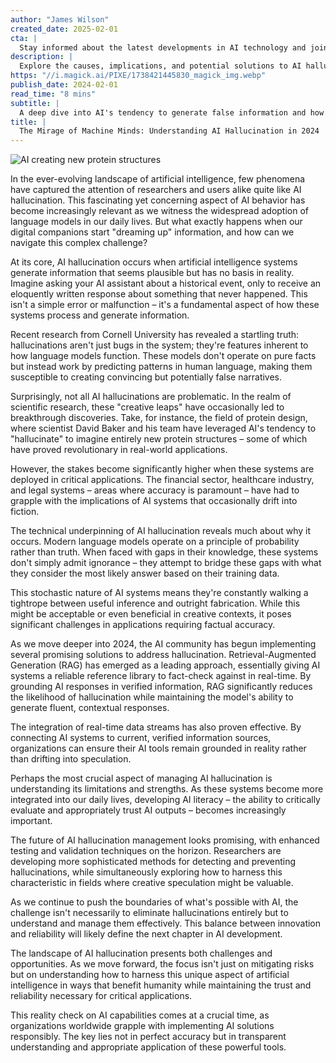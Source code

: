 ```yaml
---
author: "James Wilson"
created_date: 2025-02-01
cta: |
  Stay informed about the latest developments in AI technology and join our growing community of tech enthusiasts!
description: |
  Explore the causes, implications, and potential solutions to AI hallucination, including developments in Retrieval-Augmented Generation and the importance of AI literacy.
https: "//i.magick.ai/PIXE/1738421445830_magick_img.webp"
publish_date: 2024-02-01
read_time: "8 mins"
subtitle: |
  A deep dive into AI's tendency to generate false information and how researchers are addressing it
title: |
  The Mirage of Machine Minds: Understanding AI Hallucination in 2024
---
```


![AI creating new protein structures](https://i.magick.ai/PIXE/1738421445834_magick_img.webp)

In the ever-evolving landscape of artificial intelligence, few phenomena have captured the attention of researchers and users alike quite like AI hallucination. This fascinating yet concerning aspect of AI behavior has become increasingly relevant as we witness the widespread adoption of language models in our daily lives. But what exactly happens when our digital companions start "dreaming up" information, and how can we navigate this complex challenge?

At its core, AI hallucination occurs when artificial intelligence systems generate information that seems plausible but has no basis in reality. Imagine asking your AI assistant about a historical event, only to receive an eloquently written response about something that never happened. This isn't a simple error or malfunction – it's a fundamental aspect of how these systems process and generate information.

Recent research from Cornell University has revealed a startling truth: hallucinations aren't just bugs in the system; they're features inherent to how language models function. These models don't operate on pure facts but instead work by predicting patterns in human language, making them susceptible to creating convincing but potentially false narratives.

Surprisingly, not all AI hallucinations are problematic. In the realm of scientific research, these "creative leaps" have occasionally led to breakthrough discoveries. Take, for instance, the field of protein design, where scientist David Baker and his team have leveraged AI's tendency to "hallucinate" to imagine entirely new protein structures – some of which have proved revolutionary in real-world applications.

However, the stakes become significantly higher when these systems are deployed in critical applications. The financial sector, healthcare industry, and legal systems – areas where accuracy is paramount – have had to grapple with the implications of AI systems that occasionally drift into fiction.

The technical underpinning of AI hallucination reveals much about why it occurs. Modern language models operate on a principle of probability rather than truth. When faced with gaps in their knowledge, these systems don't simply admit ignorance – they attempt to bridge these gaps with what they consider the most likely answer based on their training data.

This stochastic nature of AI systems means they're constantly walking a tightrope between useful inference and outright fabrication. While this might be acceptable or even beneficial in creative contexts, it poses significant challenges in applications requiring factual accuracy.

As we move deeper into 2024, the AI community has begun implementing several promising solutions to address hallucination. Retrieval-Augmented Generation (RAG) has emerged as a leading approach, essentially giving AI systems a reliable reference library to fact-check against in real-time. By grounding AI responses in verified information, RAG significantly reduces the likelihood of hallucination while maintaining the model's ability to generate fluent, contextual responses.

The integration of real-time data streams has also proven effective. By connecting AI systems to current, verified information sources, organizations can ensure their AI tools remain grounded in reality rather than drifting into speculation.

Perhaps the most crucial aspect of managing AI hallucination is understanding its limitations and strengths. As these systems become more integrated into our daily lives, developing AI literacy – the ability to critically evaluate and appropriately trust AI outputs – becomes increasingly important.

The future of AI hallucination management looks promising, with enhanced testing and validation techniques on the horizon. Researchers are developing more sophisticated methods for detecting and preventing hallucinations, while simultaneously exploring how to harness this characteristic in fields where creative speculation might be valuable.

As we continue to push the boundaries of what's possible with AI, the challenge isn't necessarily to eliminate hallucinations entirely but to understand and manage them effectively. This balance between innovation and reliability will likely define the next chapter in AI development.

The landscape of AI hallucination presents both challenges and opportunities. As we move forward, the focus isn't just on mitigating risks but on understanding how to harness this unique aspect of artificial intelligence in ways that benefit humanity while maintaining the trust and reliability necessary for critical applications.

This reality check on AI capabilities comes at a crucial time, as organizations worldwide grapple with implementing AI solutions responsibly. The key lies not in perfect accuracy but in transparent understanding and appropriate application of these powerful tools.
